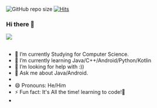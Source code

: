 ![GitHub repo size](https://img.shields.io/github/repo-size/Vaimalaviya1233/vaimalaviya1233)
<a href="https://hits.sh/github.com/t8rin/modalsheet/"><img alt="Hits" src="https://hits.sh/github.com/t8rin/modalsheet.svg?style=for-the-badge&label=Views&color=ea443a"/></a>
### Hi there 👋
<!-- a✨special ✨ -->

<a href="https://github.com/vaimalaviya1233">
  <img align="center" src="https://github-readme-stats.vercel.app/api/top-langs/?username=vaimalaviya1233&layout=compact&theme=onedark&bg_color=0d1117" />
</a><br><br>
<!-- a href="https://github.com/vaimalaviya1233/JavaFiles">
  <img align="center" src="https://github-readme-stats.vercel.app/api/pin/?username=vaimalaviya1233&repo=JavaFiles&show_owner=true&theme=onedark&bg_color=0d1117" />
</a><br><br -->
<!-- a href="https://github.com/vaimalaviya1233">
  <img align="center" src="https://github-readme-stats.vercel.app/api?username=vaimalaviya1233&show_icons=true&theme=onedark&bg_color=0d1117&include_all_commits=false&count_private=true&show_icons=true" />
</a><br -->

<!--
**vaimalaviya1233/vaimalaviya1233** is a ✨ _special_ ✨ repository because its `README.md` (this file) appears on your GitHub profile.

Here are some ideas to get you started: -->

- 🔭 I’m currently Studying for Computer Science.
- 🌱 I’m currently learning Java/C++/Android/Python/Kotlin
- 🤔 I’m looking for help with :))
- 💬 Ask me about Java/Android. 
-  <!-- 📫 How to reach me: Email - <a href="mailto:vaibhavmalaviya1233@gmail.com">vaibhavmalaviya1233@gmail.com</a> are late communication but Best available yet. -->
- 😄 Pronouns: He/Him
- ⚡ Fun fact: It's All the time! learning to code!📔
- <!-- ![CodingTypingGIF (2)](https://user-images.githubusercontent.com/55515799/228380797-ce4be3a6-3cc1-44af-9760-7bcddfe401b4.gif) -->


